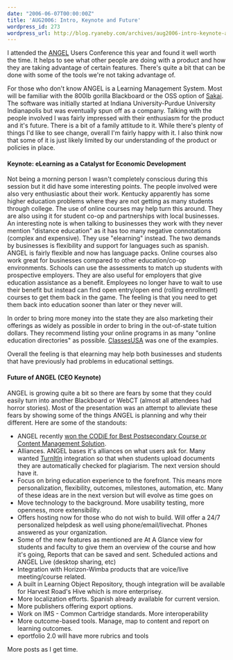 ```yaml
---
date: "2006-06-07T00:00:00Z"
title: 'AUG2006: Intro, Keynote and Future'
wordpress_id: 273
wordpress_url: http://blog.ryaneby.com/archives/aug2006-intro-keynote-and-future/
---
```

I attended the <a href="http://angellearning.com/">ANGEL</a> Users Conference this year and found it well worth the time. It helps to see what other people are doing with a product and how they are taking advantage of certain features. There's quite a bit that can be done with some of the tools we're not taking advantage of.

For those who don't know ANGEL is a Learning Management System. Most will be familiar with the 800lb gorilla Blackboard or the OSS option of <a href="http://sakaiproject.org/">Sakai</a>. The software was initially started at Indiana University-Purdue University Indianapolis but was eventually spun off as a company. Talking with the people involved I was fairly impressed with their enthusiasm for the product and it's future. There is a bit of a family attitude to it. While there's plenty of things I'd like to see change, overall I'm fairly happy with it. I also think now that some of it is just likely limited by our understanding of the product or policies in place.

<h4>Keynote: eLearning as a Catalyst for Economic Development</h4>

Not being a morning person I wasn't completely conscious during this session but it did have some interesting points. The people involved were also very enthusiastic about their work. Kentucky apparently has some higher education problems where they are not getting as many students through college. The use of online courses may help turn this around. They are also using it for student co-op and partnerships with local businesses. An interesting note is when talking to businesses they work with they never mention "distance education" as it has too many negative connotations (complex and expensive). They use "elearning" instead. The two demands by businesses is flexibility and support for languages such as spanish. ANGEL is fairly flexible and now has language packs. Online courses also work great for businesses compared to other education/co-op environments. Schools can use the assessments to match up students with prospective employers. They are also useful for employers that give education assistance as a benefit. Employees no longer have to wait to use their benefit but instead can find open entry/open end (rolling enrollment) courses to get them back in the game. The feeling is that you need to get them back into education sooner than later or they never will.

In order to bring more money into the state they are also marketing their offerings as widely as possible in order to bring in the out-of-state tuition dollars. They recommend listing your online programs in as many "online education directories" as possible. <a href="http://classesusa.com/">ClassesUSA</a> was one of the examples.

Overall the feeling is that elearning may help both businesses and students that have previously had problems in educational settings.

<h4>Future of ANGEL (CEO Keynote)</h4>

ANGEL is growing quite a bit so there are fears by some that they could easily turn into another Blackboard or WebCT (almost all attendees had horror stories). Most of the presentation was an attempt to alleviate these fears by showing some of the things ANGEL is planning and why their different. Here are some of the standouts:

<ul>
<li>ANGEL recently <a href="http://angellearning.com/news/documents/2006-5-19.html">won the CODiE for Best Postsecondary Course or Content Management Solution</a>.</li>
<li>Alliances. ANGEL bases it's alliances on what users ask for. Many wanted <a href="http://www.turnitin.com/static/home.html">TurnItIn</a> integration so that when students upload documents they are automatically checked for plagiarism. The next version should have it.</li>
<li>Focus on bring education experience to the forefront. This means more personalization, flexibility, outcomes, milestones, automation, etc. Many of these ideas are in the next version but will evolve as time goes on</li>
<li>Move technology to the background. More usability testing, more openness, more extensibility.</li>
<li>Offers hosting now for those who do not wish to build. Will offer a 24/7 personalized helpdesk as well using phone/email/livechat. Phones answered as your organization.</li>
<li>Some of the new features as mentioned are At A Glance view for students and faculty to give them an overview of the course and how it's going, Reports that can be saved and sent. Scheduled actions and ANGEL Live (desktop sharing, etc)</li>
<li>Integration with Horizon-Wimba products that are voice/live meeting/course related.</li>
<li>A built in Learning Object Repository, though integration will be available for Harvest Road's Hive which is more enterprisey.</li>
<li>More localization efforts. Spanish already available for current version.</li>
<li>More publishers offering export options.</li>
<li>Work on IMS - Common Cartridge standards. More interoperability</li>
<li>More outcome-based tools. Manage, map to content and report on learning outcomes.</li>
<li>eportfolio 2.0 will have more rubrics and tools</li>
</ul>

More posts as I get time.
